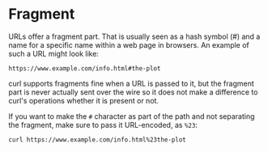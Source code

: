 # Fragment

URLs offer a fragment part. That is usually seen as a hash symbol (#) and a
name for a specific name within a web page in browsers. An example of such a
URL might look like:

    https://www.example.com/info.html#the-plot

curl supports fragments fine when a URL is passed to it, but the fragment part
is never actually sent over the wire so it does not make a difference to
curl's operations whether it is present or not.

If you want to make the `#` character as part of the path and not separating
the fragment, make sure to pass it URL-encoded, as `%23`:

    curl https://www.example.com/info.html%23the-plot
